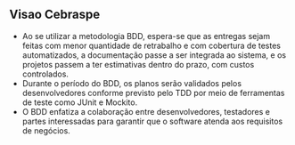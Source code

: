 ## Visao Cebraspe
- Ao se utilizar a metodologia BDD, espera-se que as entregas sejam feitas com menor quantidade de retrabalho e com cobertura de testes automatizados, a documentação passe a ser integrada ao sistema, e os projetos passem a ter estimativas dentro do prazo, com custos controlados.
- Durante o período do BDD, os planos serão validados pelos desenvolvedores conforme previsto pelo TDD por meio de ferramentas de teste como JUnit e Mockito.
- O BDD enfatiza a colaboração entre desenvolvedores, testadores e partes interessadas para garantir que o software atenda aos requisitos de negócios.